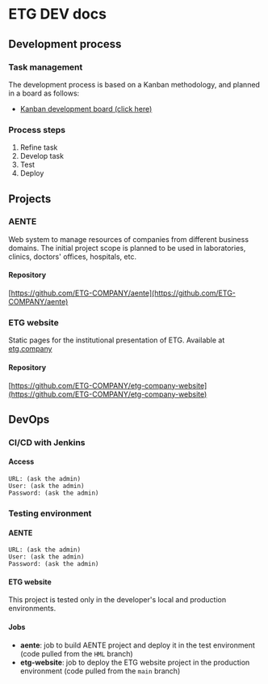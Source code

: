 # ETG DEV docs

## Development process

### Task management

The development process is based on a Kanban methodology, and planned in a board as follows:

* [Kanban development board (click here)](https://github.com/orgs/ETG-COMPANY/projects/1/views/1)

### Process steps

1. Refine task
2. Develop task
3. Test
4. Deploy

## Projects

### AENTE

Web system to manage resources of companies from different business domains. The initial project scope is planned to be used in laboratories, clinics, doctors' offices, hospitals, etc.

#### Repository

[https://github.com/ETG-COMPANY/aente](https://github.com/ETG-COMPANY/aente)

### ETG website

Static pages for the institutional presentation of ETG. Available at [etg.company](https://etg.company)

#### Repository

[https://github.com/ETG-COMPANY/etg-company-website](https://github.com/ETG-COMPANY/etg-company-website)

## DevOps

### CI/CD with Jenkins

#### Access
```
URL: (ask the admin)
User: (ask the admin)
Password: (ask the admin)
```

### Testing environment

#### AENTE

```
URL: (ask the admin)
User: (ask the admin)
Password: (ask the admin)
```

#### ETG website

This project is tested only in the developer's local and production environments.

#### Jobs

* **aente**: job to build AENTE project and deploy it in the test environment (code pulled from the `HML` branch)
* **etg-website**: job to deploy the ETG website project in the production environment (code pulled from the `main` branch)
